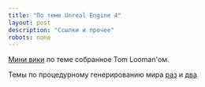 ```yaml
---
title: "По теме Unreal Engine 4"
layout: post
description: "Ссылки и прочее"
robots: none
---
```


[Мини вики](Ссылк:nreal-engine-4.zeef.com/tom.looman) по теме собранное Tom Looman'ом.

Темы по процедурному генерированию мира [раз][1] и [два][2]










[1]: https://forums.unrealengine.com/showthread.php?3229-WIP-Procedural-Voxel-Generation-In-UE4&highlight=procedural+generation+blocks
[2]: https://forums.unrealengine.com/showthread.php?2016-DOGEcrash-A-dystopian-cyberpunk-procedural-death-labyrinth-rocket-jumper
